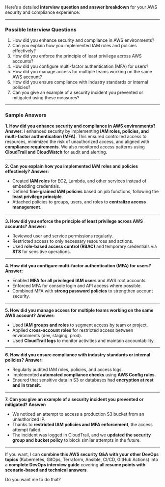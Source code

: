 Here’s a detailed **interview question and answer breakdown** for your AWS security and compliance experience:

---

### **Possible Interview Questions**

1. How did you enhance security and compliance in AWS environments?
2. Can you explain how you implemented IAM roles and policies effectively?
3. How did you enforce the principle of least privilege across AWS accounts?
4. How did you configure multi-factor authentication (MFA) for users?
5. How did you manage access for multiple teams working on the same AWS account?
6. How did you ensure compliance with industry standards or internal policies?
7. Can you give an example of a security incident you prevented or mitigated using these measures?

---

### **Sample Answers**

**1. How did you enhance security and compliance in AWS environments?**
**Answer:**
I enhanced security by implementing **IAM roles, policies, and multi-factor authentication (MFA)**. This ensured controlled access to resources, minimized the risk of unauthorized access, and aligned with **compliance requirements**. We also monitored access patterns using **CloudTrail and CloudWatch** for audit and alerting.

---

**2. Can you explain how you implemented IAM roles and policies effectively?**
**Answer:**

* Created **IAM roles** for EC2, Lambda, and other services instead of embedding credentials.
* Defined **fine-grained IAM policies** based on job functions, following the **least privilege principle**.
* Attached policies to groups, users, and roles to **centralize access management**.

---

**3. How did you enforce the principle of least privilege across AWS accounts?**
**Answer:**

* Reviewed user and service permissions regularly.
* Restricted access to only necessary resources and actions.
* Used **role-based access control (RBAC)** and temporary credentials via **STS** for sensitive operations.

---

**4. How did you configure multi-factor authentication (MFA) for users?**
**Answer:**

* Enabled **MFA for all privileged IAM users** and AWS root accounts.
* Enforced MFA for console login and API access where possible.
* Combined MFA with **strong password policies** to strengthen account security.

---

**5. How did you manage access for multiple teams working on the same AWS account?**
**Answer:**

* Used **IAM groups and roles** to segment access by team or project.
* Applied **cross-account roles** for restricted access between environments (dev, staging, prod).
* Used **CloudTrail logs** to monitor activities and maintain accountability.

---

**6. How did you ensure compliance with industry standards or internal policies?**
**Answer:**

* Regularly audited IAM roles, policies, and access logs.
* Implemented **automated compliance checks** using **AWS Config rules**.
* Ensured that sensitive data in S3 or databases had **encryption at rest and in transit**.

---

**7. Can you give an example of a security incident you prevented or mitigated?**
**Answer:**

* We noticed an attempt to access a production S3 bucket from an unauthorized IP.
* Thanks to **restricted IAM policies and MFA enforcement**, the access attempt failed.
* The incident was logged in CloudTrail, and we **updated the security group and bucket policy** to block similar attempts in the future.

---

If you want, I can **combine this AWS security Q&A with your other DevOps topics** (Kubernetes, GitOps, Terraform, Ansible, CI/CD, GitHub Actions) into a **complete DevOps interview guide** covering **all resume points with scenario-based and technical answers**.

Do you want me to do that?
